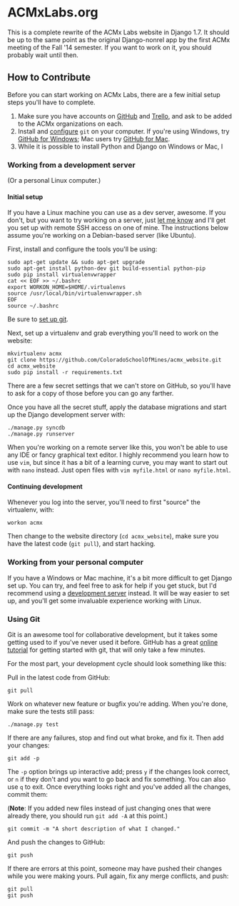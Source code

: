 ACMxLabs.org
============

This is a complete rewrite of the ACMx Labs website in Django 1.7. It should
be up to the same point as the original Django-nonrel app by the first ACMx
meeting of the Fall '14 semester. If you want to work on it, you should
probably wait until then.

## How to Contribute

Before you can start working on ACMx Labs, there are a few initial setup
steps you'll have to complete.

1. Make sure you have accounts on [GitHub](https://github.com/) and
   [Trello](https://trello.com/), and ask to be added to the ACMx
   organizations on each.
2. Install and [configure](https://help.github.com/articles/set-up-git) `git`
   on your computer. If you're using Windows, try [GitHub for
   Windows](https://windows.github.com/); Mac users try [GitHub for
   Mac](https://mac.github.com/).
3. While it is possible to install Python and Django on Windows or Mac, I


### Working from a development server

(Or a personal Linux computer.)

#### Initial setup

If you have a Linux machine you can use as a dev server, awesome. If you
don't, but you want to try working on a server, just [let me
know](rshipp@mines.edu) and I'll get you set up with remote SSH access on one
of mine. The instructions below assume you're working on a Debian-based
server (like Ubuntu).

First, install and configure the tools you'll be using:

```language=shell
sudo apt-get update && sudo apt-get upgrade
sudo apt-get install python-dev git build-essential python-pip
sudo pip install virtualenvwrapper
cat << EOF >> ~/.bashrc
export WORKON_HOME=$HOME/.virtualenvs
source /usr/local/bin/virtualenvwrapper.sh
EOF
source ~/.bashrc
```

Be sure to [set up git](https://help.github.com/articles/set-up-git).

Next, set up a virtualenv and grab everything you'll need to work on the
website:

    mkvirtualenv acmx
    git clone https://github.com/ColoradoSchoolOfMines/acmx_website.git
    cd acmx_website
    sudo pip install -r requirements.txt

There are a few secret settings that we can't store on GitHub, so you'll have
to ask for a copy of those before you can go any farther.

Once you have all the secret stuff, apply the database migrations and start
up the Django development server with:

    ./manage.py syncdb
    ./manage.py runserver

When you're working on a remote server like this, you won't be able to use any
IDE or fancy graphical text editor. I highly recommend you learn how to use
`vim`, but since it has a bit of a learning curve, you may want to start out
with `nano` instead. Just open files with `vim myfile.html` or `nano
myfile.html`.

#### Continuing development

Whenever you log into the server, you'll need to first "source" the
virtualenv, with:

    workon acmx

Then change to the website directory (`cd acmx_website`), make sure you have
the latest code (`git pull`), and start hacking.

### Working from your personal computer

If you have a Windows or Mac machine, it's a bit more difficult to get Django
set up. You can try, and feel free to ask for help if you get stuck, but I'd
recommend using a [development server](#working-from-a-development-server)
instead. It will be way easier to set up, and you'll get some invaluable
experience working with Linux.

### Using Git

Git is an awesome tool for collaborative development, but it takes some
getting used to if you've never used it before. GitHub has a great [online
tutorial](https://try.github.io/) for getting started with git, that will
only take a few minutes.

For the most part, your development cycle should look something like this:

Pull in the latest code from GitHub:

    git pull

Work on whatever new feature or bugfix you're adding. When you're done, make
sure the tests still pass:

    ./manage.py test

If there are any failures, stop and find out what broke, and fix it. Then
add your changes:

    git add -p


The `-p` option brings up interactive add; press `y` if the changes look
correct, or `n` if they don't and you want to go back and fix something. You
can also use `q` to exit. Once everything looks right and you've added all
the changes, commit them:

(**Note**: If you added new files instead of just changing ones that were
already there, you should run `git add -A` at this point.)

    git commit -m "A short description of what I changed."

And push the changes to GitHub:

    git push

If there are errors at this point, someone may have pushed their changes
while you were making yours. Pull again, fix any merge conflicts, and push:

    git pull
    git push



